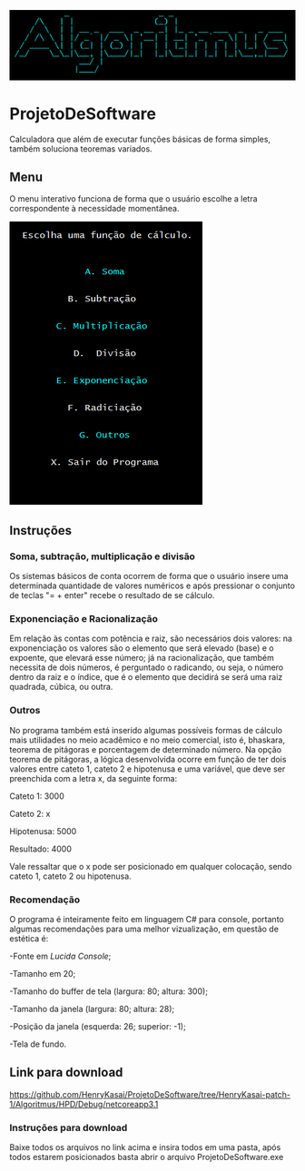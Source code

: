 ![](logocerta.PNG)
# ProjetoDeSoftware
Calculadora que além de executar funções básicas de forma simples, também soluciona teoremas variados.

## Menu
O menu interativo funciona de forma que o usuário escolhe a letra correspondente à necessidade momentânea.

![](menucerto.PNG)


## Instruções
### Soma, subtração, multiplicação e divisão
Os sistemas básicos de conta ocorrem de forma que o usuário insere uma determinada quantidade de valores numéricos e após pressionar o conjunto de teclas "= + enter" recebe o resultado de se cálculo.

### Exponenciação e Racionalização
Em relação às contas com potência e raiz, são necessários dois valores: na exponenciação os valores são o elemento que será elevado (base) e o expoente, que elevará esse número; já na racionalização, que também necessita de dois números, é perguntado o radicando, ou seja, o número dentro da raiz e o índice, que é o elemento que decidirá se será uma raiz quadrada, cúbica, ou outra.

### Outros
No programa também está inserido algumas possíveis formas de cálculo mais utilidades no meio acadêmico e no meio comercial, isto é, bhaskara, teorema de pitágoras e porcentagem de determinado número.
Na opção teorema de pitágoras, a lógica desenvolvida ocorre em função de ter dois valores entre cateto 1, cateto 2 e hipotenusa e uma variável, que deve ser preenchida com a letra x, da seguinte forma:

Cateto 1: 3000

Cateto 2: x

Hipotenusa: 5000

Resultado: 4000

Vale ressaltar que o x pode ser posicionado em qualquer colocação, sendo cateto 1, cateto 2 ou hipotenusa.

### Recomendação
O programa é inteiramente feito em linguagem C# para console, portanto algumas recomendações para uma melhor vizualização, em questão de estética é:

-Fonte em _Lucida Console_;

-Tamanho em 20;

-Tamanho do buffer de tela (largura: 80; altura: 300);

-Tamanho da janela (largura: 80; altura: 28);

-Posição da janela (esquerda: 26; superior: -1);

-Tela de fundo.

## Link para download
<https://github.com/HenryKasai/ProjetoDeSoftware/tree/HenryKasai-patch-1/Algoritmus/HPD/Debug/netcoreapp3.1>

### Instruções para download
Baixe todos os arquivos no link acima e insira todos em uma pasta, após todos estarem posicionados basta abrir o arquivo ProjetoDeSoftware.exe


  
  



